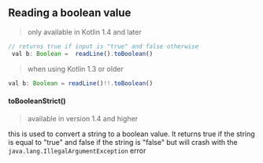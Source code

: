 ## Reading a boolean value

> only available in Kotlin 1.4 and later

```js
// returns true if input is "true" and false otherwise
 val b: Boolean =  readLine().toBoolean()

```

> when using Kotlin 1.3 or older

```js
val b: Boolean = readLine()!!.toBoolean()

```

#### toBooleanStrict()
> available in version 1.4 and higher

this is used to convert a string to a boolean value. It returns true if the string is equal to "true" and false if the string is "false" but will crash with the  `java.lang.IllegalArgumentException` error